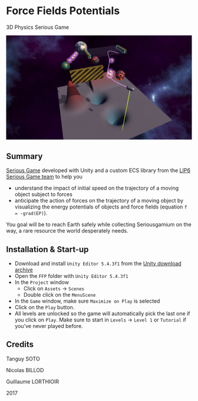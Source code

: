 # Force Fields Potentials
3D Physics Serious Game

![screenshot](screenshots/main.png)

## Summary

[Serious Game](https://en.wikipedia.org/wiki/Serious_game) developed with Unity and a custom ECS library from the [LIP6 Serious Game team](http://seriousgames.lip6.fr/) to help you 
* understand the impact of initial speed on the trajectory of a moving object subject to forces
* anticipate the action of forces on the trajectory of a moving object by visualizing the energy potentials of objects and force fields (equation `f = -grad(EP)`).

You goal will be to reach Earth safely while collecting Seriousgamium on the way, a rare resource the world desperately needs.

## Installation & Start-up

* Download and install `Unity Editor 5.4.3f1` from the [Unity download archive](https://unity3d.com/get-unity/download/archive)
* Open the `FFP` folder with `Unity Editor 5.4.3f1`
* In the `Project` window
    * Click on `Assets` -> `Scenes`
    * Double click on the `MenuScene`
* In the `Game` window, make sure `Maximize on Play` is selected
* Click on the `Play` button. 
* All levels are unlocked so the game will automatically pick the last one if you click on `Play`. Make sure to start in `Levels` -> `Level 1` or `Tutorial` if you've never played before.

## Credits
Tanguy SOTO

Nicolas BILLOD

Guillaume LORTHIOIR

2017
